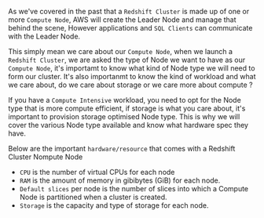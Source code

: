 As we've covered in the past that a `Redshift Cluster` is made up of one or more `Compute Node`, 
AWS will create the Leader Node and manage that behind the scene, However applications and `SQL Clients` can communicate with
the Leader Node.

This simply mean we care about our `Compute Node`, when we launch a `Redshift Cluster`, we are asked the type of Node we want to have as 
our `Compute Node`, it's importamt to know what kind of Node type we will need to form our cluster. It's also importanmt to know the kind of 
workload and what we care about, do we care about storage or we care more about compute ?

If you have a `Compute Intensive` workload, you need to opt for the Node type that is more compute efficient, if storage is what you care about, 
it's important to provision storage optimised Node type. This is why we will cover the various Node type available and know 
what hardware spec they have.

Below are the important `hardware/resource` that comes with a Redshift Cluster Nompute Node
- `CPU` is the number of virtual CPUs for each node
- `RAM` is the amount of memory in gibibytes (GiB) for each node.
- `Default slices` per node is the number of slices into which a Compute Node is partitioned when a cluster is created.
- `Storage` is the capacity and type of storage for each node.
